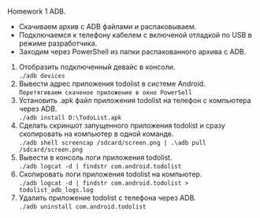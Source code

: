 Homework 1 ADB.

- Скачиваем архив с ADB файлами и распаковываем.
- Подключаемся к телефону кабелем с включеной отладкой по USB в режиме разработчика.
- Заходим через PowerShell из папки распакованного архива с ADB.

1. Отобразить подключенный девайс в консоли.  
`./adb devices`
2. Вывести адрес приложения todolist в системе Android.  
`Перетягиваем скаченое приложение в окно PowerSell`
3. Установить .apk файл приложения todolist на телефон с компьютера через  ADB.  
`./adb install D:\TodoList.apk`
4. Сделать скриншот запущенного приложения todolist и сразу скопировать на компьютер в одной команде.  
`./adb shell screencap /sdcard/screen.png | .\adb pull /sdcard/screen.png`
5. Вывести в консоль логи приложения todolist.  
`./adb logcat -d | findstr com.android.todolist`
6. Скопировать логи приложения todolist на компьютер.  
`./adb logcat -d | findstr com.android.todolist > todolist_adb_logs.log`
7. Удалить приложение todolist с телефона через ADB.  
`./adb uninstall com.android.todolist`
